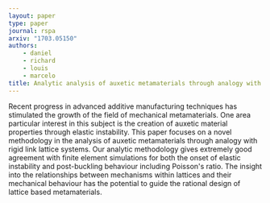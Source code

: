 ```yaml
---
layout: paper
type: paper
journal: rspa
arxiv: "1703.05150"
authors:
    - daniel
    - richard
    - louis
    - marcelo
title: Analytic analysis of auxetic metamaterials through analogy with rigid link systems
---
```


Recent progress in advanced additive manufacturing techniques has stimulated the growth 
of the field of mechanical metamaterials. One area particular interest in this subject 
is the creation of auxetic material properties through elastic instability. This paper focuses 
on a novel methodology in the analysis of auxetic metamaterials through analogy with rigid 
link lattice systems. Our analytic methodology gives extremely good agreement with finite 
element simulations for both the onset of elastic instability and post-buckling behaviour 
including Poisson's ratio. The insight into the relationships between mechanisms within lattices 
and their mechanical behaviour has the potential to guide the rational design of lattice 
based metamaterials.
